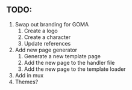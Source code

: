 ## TODO:
1. Swap out branding for GOMA
    1. Create a logo
    2. Create a character
    2. Update references
2. Add new page generator
    1. Generate a new template page
    2. Add the new page to the handler file
    3. Add the new page to the template loader
3. Add in mux
4. Themes?